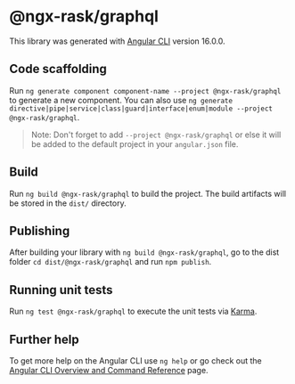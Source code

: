 # @ngx-rask/graphql

This library was generated with [Angular CLI](https://github.com/angular/angular-cli) version 16.0.0.

## Code scaffolding

Run `ng generate component component-name --project @ngx-rask/graphql` to generate a new component. You can also use `ng generate directive|pipe|service|class|guard|interface|enum|module --project @ngx-rask/graphql`.

> Note: Don't forget to add `--project @ngx-rask/graphql` or else it will be added to the default project in your `angular.json` file.

## Build

Run `ng build @ngx-rask/graphql` to build the project. The build artifacts will be stored in the `dist/` directory.

## Publishing

After building your library with `ng build @ngx-rask/graphql`, go to the dist folder `cd dist/@ngx-rask/graphql` and run `npm publish`.

## Running unit tests

Run `ng test @ngx-rask/graphql` to execute the unit tests via [Karma](https://karma-runner.github.io).

## Further help

To get more help on the Angular CLI use `ng help` or go check out the [Angular CLI Overview and Command Reference](https://angular.io/cli) page.
